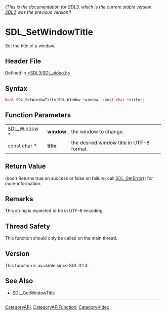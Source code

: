 ###### (This is the documentation for SDL3, which is the current stable version. [SDL2](https://wiki.libsdl.org/SDL2/) was the previous version!)
# SDL_SetWindowTitle

Set the title of a window.

## Header File

Defined in [<SDL3/SDL_video.h>](https://github.com/libsdl-org/SDL/blob/main/include/SDL3/SDL_video.h)

## Syntax

```c
bool SDL_SetWindowTitle(SDL_Window *window, const char *title);
```

## Function Parameters

|                            |            |                                           |
| -------------------------- | ---------- | ----------------------------------------- |
| [SDL_Window](SDL_Window) * | **window** | the window to change.                     |
| const char *               | **title**  | the desired window title in UTF-8 format. |

## Return Value

(bool) Returns true on success or false on failure; call
[SDL_GetError](SDL_GetError)() for more information.

## Remarks

This string is expected to be in UTF-8 encoding.

## Thread Safety

This function should only be called on the main thread.

## Version

This function is available since SDL 3.1.3.

## See Also

- [SDL_GetWindowTitle](SDL_GetWindowTitle)

----
[CategoryAPI](CategoryAPI), [CategoryAPIFunction](CategoryAPIFunction), [CategoryVideo](CategoryVideo)

